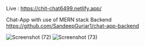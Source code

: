 Live : https://chit-chat6499.netlify.app/

Chat-App with use of MERN stack
Backend https://github.com/SandeepGurjar1/chat-app-backend

![Screenshot (72)](https://github.com/SandeepGurjar1/Chat-App/assets/101051507/6ba7c1f4-9ed6-43f2-96d4-eee08573c7b1)
![Screenshot (73)](https://github.com/SandeepGurjar1/Chat-App/assets/101051507/eb6cdd84-364c-4845-a936-5d4f4d7c1389)
